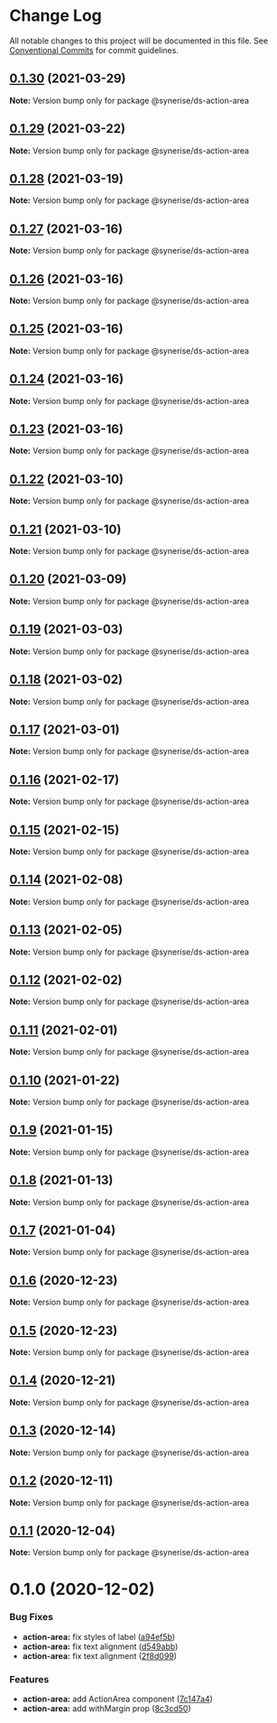 # Change Log

All notable changes to this project will be documented in this file.
See [Conventional Commits](https://conventionalcommits.org) for commit guidelines.

## [0.1.30](https://github.com/Synerise/synerise-design/compare/@synerise/ds-action-area@0.1.29...@synerise/ds-action-area@0.1.30) (2021-03-29)

**Note:** Version bump only for package @synerise/ds-action-area





## [0.1.29](https://github.com/Synerise/synerise-design/compare/@synerise/ds-action-area@0.1.28...@synerise/ds-action-area@0.1.29) (2021-03-22)

**Note:** Version bump only for package @synerise/ds-action-area





## [0.1.28](https://github.com/Synerise/synerise-design/compare/@synerise/ds-action-area@0.1.27...@synerise/ds-action-area@0.1.28) (2021-03-19)

**Note:** Version bump only for package @synerise/ds-action-area





## [0.1.27](https://github.com/Synerise/synerise-design/compare/@synerise/ds-action-area@0.1.26...@synerise/ds-action-area@0.1.27) (2021-03-16)

**Note:** Version bump only for package @synerise/ds-action-area





## [0.1.26](https://github.com/Synerise/synerise-design/compare/@synerise/ds-action-area@0.1.25...@synerise/ds-action-area@0.1.26) (2021-03-16)

**Note:** Version bump only for package @synerise/ds-action-area





## [0.1.25](https://github.com/Synerise/synerise-design/compare/@synerise/ds-action-area@0.1.24...@synerise/ds-action-area@0.1.25) (2021-03-16)

**Note:** Version bump only for package @synerise/ds-action-area





## [0.1.24](https://github.com/Synerise/synerise-design/compare/@synerise/ds-action-area@0.1.23...@synerise/ds-action-area@0.1.24) (2021-03-16)

**Note:** Version bump only for package @synerise/ds-action-area





## [0.1.23](https://github.com/Synerise/synerise-design/compare/@synerise/ds-action-area@0.1.22...@synerise/ds-action-area@0.1.23) (2021-03-16)

**Note:** Version bump only for package @synerise/ds-action-area





## [0.1.22](https://github.com/Synerise/synerise-design/compare/@synerise/ds-action-area@0.1.21...@synerise/ds-action-area@0.1.22) (2021-03-10)

**Note:** Version bump only for package @synerise/ds-action-area





## [0.1.21](https://github.com/Synerise/synerise-design/compare/@synerise/ds-action-area@0.1.20...@synerise/ds-action-area@0.1.21) (2021-03-10)

**Note:** Version bump only for package @synerise/ds-action-area





## [0.1.20](https://github.com/Synerise/synerise-design/compare/@synerise/ds-action-area@0.1.19...@synerise/ds-action-area@0.1.20) (2021-03-09)

**Note:** Version bump only for package @synerise/ds-action-area





## [0.1.19](https://github.com/Synerise/synerise-design/compare/@synerise/ds-action-area@0.1.18...@synerise/ds-action-area@0.1.19) (2021-03-03)

**Note:** Version bump only for package @synerise/ds-action-area





## [0.1.18](https://github.com/Synerise/synerise-design/compare/@synerise/ds-action-area@0.1.17...@synerise/ds-action-area@0.1.18) (2021-03-02)

**Note:** Version bump only for package @synerise/ds-action-area





## [0.1.17](https://github.com/Synerise/synerise-design/compare/@synerise/ds-action-area@0.1.16...@synerise/ds-action-area@0.1.17) (2021-03-01)

**Note:** Version bump only for package @synerise/ds-action-area





## [0.1.16](https://github.com/Synerise/synerise-design/compare/@synerise/ds-action-area@0.1.15...@synerise/ds-action-area@0.1.16) (2021-02-17)

**Note:** Version bump only for package @synerise/ds-action-area





## [0.1.15](https://github.com/Synerise/synerise-design/compare/@synerise/ds-action-area@0.1.14...@synerise/ds-action-area@0.1.15) (2021-02-15)

**Note:** Version bump only for package @synerise/ds-action-area





## [0.1.14](https://github.com/Synerise/synerise-design/compare/@synerise/ds-action-area@0.1.13...@synerise/ds-action-area@0.1.14) (2021-02-08)

**Note:** Version bump only for package @synerise/ds-action-area





## [0.1.13](https://github.com/Synerise/synerise-design/compare/@synerise/ds-action-area@0.1.12...@synerise/ds-action-area@0.1.13) (2021-02-05)

**Note:** Version bump only for package @synerise/ds-action-area





## [0.1.12](https://github.com/Synerise/synerise-design/compare/@synerise/ds-action-area@0.1.11...@synerise/ds-action-area@0.1.12) (2021-02-02)

**Note:** Version bump only for package @synerise/ds-action-area





## [0.1.11](https://github.com/Synerise/synerise-design/compare/@synerise/ds-action-area@0.1.10...@synerise/ds-action-area@0.1.11) (2021-02-01)

**Note:** Version bump only for package @synerise/ds-action-area





## [0.1.10](https://github.com/Synerise/synerise-design/compare/@synerise/ds-action-area@0.1.9...@synerise/ds-action-area@0.1.10) (2021-01-22)

**Note:** Version bump only for package @synerise/ds-action-area





## [0.1.9](https://github.com/Synerise/synerise-design/compare/@synerise/ds-action-area@0.1.8...@synerise/ds-action-area@0.1.9) (2021-01-15)

**Note:** Version bump only for package @synerise/ds-action-area





## [0.1.8](https://github.com/Synerise/synerise-design/compare/@synerise/ds-action-area@0.1.7...@synerise/ds-action-area@0.1.8) (2021-01-13)

**Note:** Version bump only for package @synerise/ds-action-area





## [0.1.7](https://github.com/Synerise/synerise-design/compare/@synerise/ds-action-area@0.1.6...@synerise/ds-action-area@0.1.7) (2021-01-04)

**Note:** Version bump only for package @synerise/ds-action-area





## [0.1.6](https://github.com/Synerise/synerise-design/compare/@synerise/ds-action-area@0.1.5...@synerise/ds-action-area@0.1.6) (2020-12-23)

**Note:** Version bump only for package @synerise/ds-action-area





## [0.1.5](https://github.com/Synerise/synerise-design/compare/@synerise/ds-action-area@0.1.4...@synerise/ds-action-area@0.1.5) (2020-12-23)

**Note:** Version bump only for package @synerise/ds-action-area





## [0.1.4](https://github.com/Synerise/synerise-design/compare/@synerise/ds-action-area@0.1.3...@synerise/ds-action-area@0.1.4) (2020-12-21)

**Note:** Version bump only for package @synerise/ds-action-area





## [0.1.3](https://github.com/Synerise/synerise-design/compare/@synerise/ds-action-area@0.1.2...@synerise/ds-action-area@0.1.3) (2020-12-14)

**Note:** Version bump only for package @synerise/ds-action-area





## [0.1.2](https://github.com/Synerise/synerise-design/compare/@synerise/ds-action-area@0.1.1...@synerise/ds-action-area@0.1.2) (2020-12-11)

**Note:** Version bump only for package @synerise/ds-action-area





## [0.1.1](https://github.com/Synerise/synerise-design/compare/@synerise/ds-action-area@0.1.0...@synerise/ds-action-area@0.1.1) (2020-12-04)

**Note:** Version bump only for package @synerise/ds-action-area





# 0.1.0 (2020-12-02)


### Bug Fixes

* **action-area:** fix styles of label ([a94ef5b](https://github.com/Synerise/synerise-design/commit/a94ef5be68d375b44ed552b65c8be20b293ec7ac))
* **action-area:** fix text alignment ([d549abb](https://github.com/Synerise/synerise-design/commit/d549abb74f687f27bac0eb0bad2a4753c5c0b8de))
* **action-area:** fix text alignment ([2f8d099](https://github.com/Synerise/synerise-design/commit/2f8d0991bb4400775b807517f47d0a54c6ba1cfe))


### Features

* **action-area:** add ActionArea component ([7c147a4](https://github.com/Synerise/synerise-design/commit/7c147a41761cc4c5743247e662b87a810e5366c7))
* **action-area:** add withMargin prop ([8c3cd50](https://github.com/Synerise/synerise-design/commit/8c3cd5008f388d13fde506a6396bbd1141616221))
